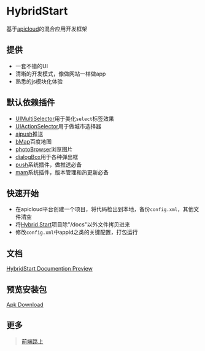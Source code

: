 <br />

# HybridStart

基于[apicloud](http://www.apicloud.com/)的混合应用开发框架

## 提供
- 一套不错的UI
- 清晰的开发模式，像做网站一样做app
- 熟悉的js模块化体验

## 默认依赖插件
- [UIMultiSelector](http://docs.apicloud.com/Client-API/UI-Layout/UIMultiSelector)用于美化`select`标签效果
- [UIActionSelector](http://docs.apicloud.com/Client-API/UI-Layout/UIActionSelector)用于做城市选择器
- [ajpush](http://docs.apicloud.com/Client-API/Open-SDK/ajpush)推送
- [bMap](http://docs.apicloud.com/Client-API/Open-SDK/bMap)百度地图
- [photoBrowser](http://docs.apicloud.com/Client-API/Func-Ext/photoBrowser)浏览图片
- [dialogBox](http://docs.apicloud.com/Client-API/UI-Layout/dialogBox)用于各种弹出框
- [push](http://docs.apicloud.com/Client-API/Cloud-Service/push)系统插件，做推送必备
- [mam](http://docs.apicloud.com/Client-API/Cloud-Service/mam)系统插件，版本管理和热更新必备

## 快速开始 
- 在apicloud平台创建一个项目，将代码检出到本地，备份`config.xml`，其他文件清空
- 将[Hybrid Start](https://github.com/tower1229/HybridStart.git)项目除"/docs"以外文件拷贝进来
- 修改`config.xml`中appid之类的关键配置，打包运行

## 文档 
[HybridStart Documention Preview](http://refined-x.com/HybridStart/docs/)

## 预览安装包 
[Apk Download](http://downloadpkg.apicloud.com/app/download?path=http://7xm7pq.com1.z0.glb.clouddn.com/b35b84f11f576b785f1736e50a2416b1_d)

## 更多
> [前端路上](http://refined-x.com)

<br /><br />
